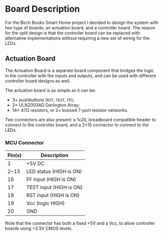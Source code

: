 <!--
SPDX-FileCopyrightText: 2020 The birch-books-smarthome Authors

SPDX-License-Identifier: MIT
-->

# Board Description

For the Birch Books Smart Home project I decided to design the system with two type of
boards: an actuation board, and a controller board. The reason for the split design is
that the controller board can be replaced with alternative implementations without
requiring a new set of wiring for the LEDs.

## Actuation Board

The Actuation Board is a separate board component that bridges the logic in the
controller with the inputs and outputs, and can be used with different controller board
designs as well.

The actuation board is as simple as it can be:

  * 3× pushbuttons (`RST`, `TEST`, `FF`);
  * 2× ULN2003AD Darlington Array;
  * 14× 47Ω resistors, or 2× bussed 7-port resistor networks.

Two connectors are also present: a 1x20, breadboard compatible header to connect to the
controller board, and a 2×15 connector to connect to the LEDs.

### MCU Connector

| Pin(s) | Description             |
| ------ | ----------------------- |
|   1    | +5V DC                  |
|  2~15  | LED status (HIGH is ON) |
|   16   | FF input (HIGH is ON)   |
|   17   | TEST input (HIGH is ON) |
|   18   | RST input (HIGH is ON)  |
|   19   | Vcc (logic HIGH)        |
|   20   | GND                     |

Note that the connector has both a fixed +5V and a Vcc, to allow controller boards using
+3.3V CMOS levels.
